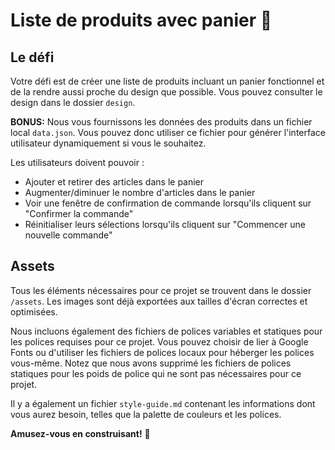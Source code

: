 # Liste de produits avec panier 🛒

## Le défi

Votre défi est de créer une liste de produits incluant un panier fonctionnel et de la rendre aussi proche du design que possible. Vous pouvez consulter le design dans le dossier `design`.

**BONUS:** Nous vous fournissons les données des produits dans un fichier local `data.json`. Vous pouvez donc utiliser ce fichier pour générer l'interface utilisateur dynamiquement si vous le souhaitez.

Les utilisateurs doivent pouvoir :

- Ajouter et retirer des articles dans le panier
- Augmenter/diminuer le nombre d'articles dans le panier
- Voir une fenêtre de confirmation de commande lorsqu'ils cliquent sur "Confirmer la commande"
- Réinitialiser leurs sélections lorsqu'ils cliquent sur "Commencer une nouvelle commande"

## Assets

Tous les éléments nécessaires pour ce projet se trouvent dans le dossier `/assets`. Les images sont déjà exportées aux tailles d'écran correctes et optimisées.

Nous incluons également des fichiers de polices variables et statiques pour les polices requises pour ce projet. Vous pouvez choisir de lier à Google Fonts ou d'utiliser les fichiers de polices locaux pour héberger les polices vous-même. Notez que nous avons supprimé les fichiers de polices statiques pour les poids de police qui ne sont pas nécessaires pour ce projet.

Il y a également un fichier `style-guide.md` contenant les informations dont vous aurez besoin, telles que la palette de couleurs et les polices.


**Amusez-vous en construisant!** 🚀
